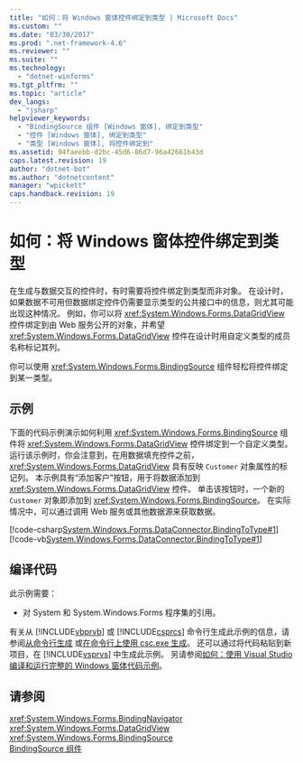 ```yaml
---
title: "如何：将 Windows 窗体控件绑定到类型 | Microsoft Docs"
ms.custom: ""
ms.date: "03/30/2017"
ms.prod: ".net-framework-4.6"
ms.reviewer: ""
ms.suite: ""
ms.technology: 
  - "dotnet-winforms"
ms.tgt_pltfrm: ""
ms.topic: "article"
dev_langs: 
  - "jsharp"
helpviewer_keywords: 
  - "BindingSource 组件 [Windows 窗体], 绑定到类型"
  - "控件 [Windows 窗体], 绑定到类型"
  - "类型 [Windows 窗体], 将控件绑定到"
ms.assetid: 94faeebb-d2bc-45d6-86d7-96a42661b43d
caps.latest.revision: 19
author: "dotnet-bot"
ms.author: "dotnetcontent"
manager: "wpickett"
caps.handback.revision: 19
---
```

# 如何：将 Windows 窗体控件绑定到类型
在生成与数据交互的控件时，有时需要将控件绑定到类型而非对象。  在设计时，如果数据不可用但数据绑定控件仍需要显示类型的公共接口中的信息，则尤其可能出现这种情况。  例如，你可以将 <xref:System.Windows.Forms.DataGridView> 控件绑定到由 Web 服务公开的对象，并希望 <xref:System.Windows.Forms.DataGridView> 控件在设计时用自定义类型的成员名称标记其列。  
  
 你可以使用 <xref:System.Windows.Forms.BindingSource> 组件轻松将控件绑定到某一类型。  
  
## 示例  
 下面的代码示例演示如何利用 <xref:System.Windows.Forms.BindingSource> 组件将 <xref:System.Windows.Forms.DataGridView> 控件绑定到一个自定义类型。  运行该示例时，你会注意到，在用数据填充控件之前，<xref:System.Windows.Forms.DataGridView> 具有反映 `Customer` 对象属性的标记列。  本示例具有“添加客户”按钮，用于将数据添加到 <xref:System.Windows.Forms.DataGridView> 控件。  单击该按钮时，一个新的 `Customer` 对象即添加到 <xref:System.Windows.Forms.BindingSource>。  在实际情况中，可以通过调用 Web 服务或其他数据源来获取数据。  
  
 [!code-csharp[System.Windows.Forms.DataConnector.BindingToType#1](../../../../samples/snippets/csharp/VS_Snippets_Winforms/System.Windows.Forms.DataConnector.BindingToType/CS/form1.cs#1)]
 [!code-vb[System.Windows.Forms.DataConnector.BindingToType#1](../../../../samples/snippets/visualbasic/VS_Snippets_Winforms/System.Windows.Forms.DataConnector.BindingToType/VB/form1.vb#1)]  
  
## 编译代码  
 此示例需要：  
  
-   对 System 和 System.Windows.Forms 程序集的引用。  
  
 有关从 [!INCLUDE[vbprvb](../../../../includes/vbprvb-md.md)] 或 [!INCLUDE[csprcs](../../../../includes/csprcs-md.md)] 命令行生成此示例的信息，请参阅[从命令行生成](../Topic/Building%20from%20the%20Command%20Line%20\(Visual%20Basic\).md) 或[在命令行上使用 csc.exe 生成](../../../../ocs/csharp/language-reference/compiler-options/command-line-building-with-csc-exe.md)。  还可以通过将代码粘贴到新项目，在 [!INCLUDE[vsprvs](../../../../includes/vsprvs-md.md)] 中生成此示例。  另请参阅[如何：使用 Visual Studio 编译和运行完整的 Windows 窗体代码示例](http://msdn.microsoft.com/library/Bb129228\(v=vs.110\))。  
  
## 请参阅  
 <xref:System.Windows.Forms.BindingNavigator>   
 <xref:System.Windows.Forms.DataGridView>   
 <xref:System.Windows.Forms.BindingSource>   
 [BindingSource 组件](../../../../docs/framework/winforms/controls/bindingsource-component.md)